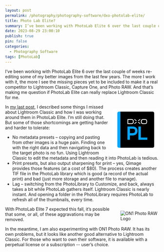```yaml
---
layout: post
permalink: /photography/photography-software/dxo-photolab-elite/
title: Photo Lab Elite?
summary: I’ve been working with PhotoLab Elite 6 over the last couple of weeks re-editing some of my better images from the last few years. The more I work with it, the more I see the missing pieces yet to be included to make it a real competitor to Lightroom Classic, Capture One, and Photo RAW. And that’s making me question if PhotoLab Elite can really replace Lightroom Classic for me.
date: 2023-08-29 23:00:10
publish: true
pin: false
categories:
  - Photography Software
tags: [PhotoLab]
---
```


I’ve been working with PhotoLab Elite 6 over the last couple of weeks re-editing some of my better images from the last few years. The more I work with it, the more I see the missing pieces yet to be included to make it a real competitor to Lightroom Classic, Capture One, and Photo RAW. And that’s making me question if PhotoLab Elite can really replace Lightroom Classic for me.

<img src="/images/wp-content/uploads/2023/10/image-1.png" alt="DxO PhotoLab Logo" style="float: right; width: 30%; margin: 1em 0em 1em 1em">

In [my last post](2023-08-18-from-lightroom-to-photolab-elite.md), I described some things I missed about Lightroom Classic and how I was working around them in PhotoLab Elite. I’m still doing that. But some of those shortcomings are getting harder and harder to tolerate:

- No metadata presets – copying and pasting from other images is a huge pain. Finding one with the right data and then navigating back to the target photo is no fun. Using Lightroom Classic to edit the metadata and then reading it into PhotoLab is tedious.
- Print presets, but also output sharpening for print – yes, Qimage provides those features (at a cost of $80). The process creates another TIF file in the PhotoLab library which is good (a record of the actual print) and bad (just more storage and another file to manage).
- Lag – switching from the PhotoLibrary to Customize, and back, always takes a bit while PhotoLab gathers itself. Lightroom Classic is nearly instant. And opening a folder in the PhotoLibrary requires PhotoLab to refresh all of the thumbnails, every time.

<img src="https://images.squarespace-cdn.com/content/v1/641f4673ddd4f748a3e6b2f6/1bc40365-907f-4651-a3ac-5c5735bc4397/photo+raw+logo.png" alt="ON1 Photo RAW Logo" style="float: right; width: 25%; margin: 1em 0em 1em 1em">

With PhotoLab Elite 7 expected this fall, it’s possible that some, or all, of these aggravations may be removed.

In the meantime, I am also experimenting with ON1 Photo RAW. It has its own problems, but it looks like another good alternative to Lightroom Classic. For those who want to own their software, it is available with a perpetual license or a subscription -- user’s choice.
